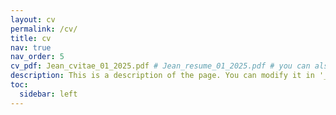 ```yaml
---
layout: cv
permalink: /cv/
title: cv
nav: true
nav_order: 5
cv_pdf: Jean_cvitae_01_2025.pdf # Jean_resume_01_2025.pdf # you can also use external links here
description: This is a description of the page. You can modify it in '_pages/cv.md'. You can also change or remove the top pdf download button.
toc:
  sidebar: left
---
```

